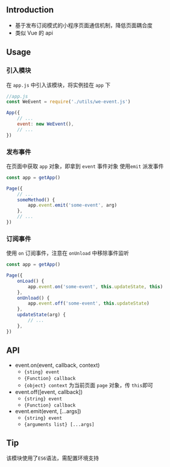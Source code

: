 ## Introduction

- 基于发布订阅模式的小程序页面通信机制，降低页面耦合度
- 类似 Vue 的 api

## Usage

### 引入模块

在 `app.js` 中引入该模块，将实例挂在 `app` 下

``` javascript
//app.js
const WeEvent = require('./utils/we-event.js')

App({
    // ...
    event: new WeEvent(),
    // ...
})
```

### 发布事件

在页面中获取 `app` 对象，即拿到 `event` 事件对象
使用`emit` 派发事件

``` javascript
const app = getApp()

Page({
    // ...
    someMethod() {
        app.event.emit('some-event', arg)
    },
    // ...
})
```

### 订阅事件

使用 `on` 订阅事件，注意在 `onUnload` 中移除事件监听

``` javascript
const app = getApp()

Page({
    onLoad() {
        app.event.on('some-event', this.updateState, this)
    },
    onUnload() {
        app.event.off('some-event', this.updateState)
    },
    updateState(arg) {
        // ...
    },
})
```

## API

- event.on(event, callback, context)
  - `{sting} event`
  - `{Function} callback`
  - `{object} context` 为当前页面 `page` 对象，传 `this`即可
- event.off([event, callback])
  - `{string} event`
  - `{Function} callback`
- event.emit(event, [...args])
  - `{string} event`
  - `{arguments list} [...args]`

## Tip

该模块使用了`ES6`语法，需配置环境支持
